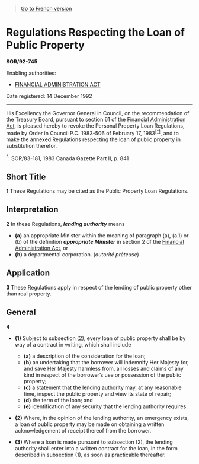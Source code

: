 > [Go to French version](/fr/Règlements/Décrets,%20ordonnances%20et%20règlements%20statutaires/92/745.md)

# Regulations Respecting the Loan of Public Property

**SOR/92-745**

Enabling authorities: 
- [FINANCIAL ADMINISTRATION ACT](/en/Acts/Revised%20Statutes%20of%20Canada/F/F-11.md)

Date registered: 14 December 1992

----------

His Excellency the Governor General in Council, on the recommendation of the Treasury Board, pursuant to section 61 of the [Financial Administration Act](/en/Acts/Revised%20Statutes%20of%20Canada/F/F-11.md), is pleased hereby to revoke the Personal Property Loan Regulations, made by Order in Council P.C. 1983-506 of February 17, 1983<sup><a href='#fn_1e'>[*]</a></sup>, and to make the annexed Regulations respecting the loan of public property in substitution therefor.

<a name='fn_1e'><sup>*</sup></a>: SOR/83-181, 1983 Canada Gazette Part II, p. 841<br />




## Short Title


**1** These Regulations may be cited as the Public Property Loan Regulations.




## Interpretation


**2** In these Regulations, ***lending authority*** means
- **(a)** an appropriate Minister within the meaning of paragraph (a), (a.1) or (b) of the definition ***appropriate Minister*** in section 2 of the [Financial Administration Act](/en/Acts/Revised%20Statutes%20of%20Canada/F/F-11.md), or
- **(b)** a departmental corporation. (*autorité prêteuse*)




## Application


**3** These Regulations apply in respect of the lending of public property other than real property.




## General


**4** 

- **(1)** Subject to subsection (2), every loan of public property shall be by way of a contract in writing, which shall include
	- **(a)** a description of the consideration for the loan;
	- **(b)** an undertaking that the borrower will indemnify Her Majesty for, and save Her Majesty harmless from, all losses and claims of any kind in respect of the borrower’s use or possession of the public property;
	- **(c)** a statement that the lending authority may, at any reasonable time, inspect the public property and view its state of repair;
	- **(d)** the term of the loan; and
	- **(e)** identification of any security that the lending authority requires.

- **(2)** Where, in the opinion of the lending authority, an emergency exists, a loan of public property may be made on obtaining a written acknowledgement of receipt thereof from the borrower.

- **(3)** Where a loan is made pursuant to subsection (2), the lending authority shall enter into a written contract for the loan, in the form described in subsection (1), as soon as practicable thereafter.


